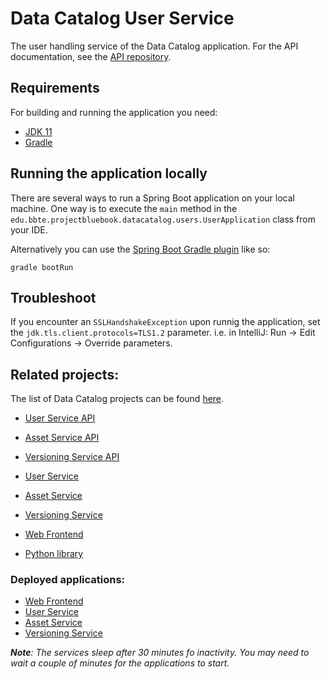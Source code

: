 # Data Catalog User Service

The user handling service of the Data Catalog application.
For the API documentation, see the [API repository](https://github.com/data-catalog/datacatalog-user-api).

## Requirements

For building and running the application you need:

- [JDK 11](https://www.oracle.com/java/technologies/downloads/#java11)
- [Gradle](https://gradle.org/)

## Running the application locally

There are several ways to run a Spring Boot application on your local machine. One way is to execute the `main` method in the `edu.bbte.projectbluebook.datacatalog.users.UserApplication` class from your IDE.

Alternatively you can use the [Spring Boot Gradle plugin](https://docs.spring.io/spring-boot/docs/current/gradle-plugin/reference/htmlsingle/) like so:

```shell
gradle bootRun
```

## Troubleshoot

If you encounter an `SSLHandshakeException` upon runnig the application, set the `jdk.tls.client.protocols=TLS1.2` parameter.
i.e. in IntelliJ: Run -> Edit Configurations -> Override parameters.

## Related projects:

The list of Data Catalog projects can be found [here](https://github.com/data-catalog).

- [User Service API](https://github.com/data-catalog/datacatalog-user-api)
- [Asset Service API](https://github.com/data-catalog/datacatalog-asset-api)
- [Versioning Service API](https://github.com/data-catalog/datacatalog-versioning-api)


- [User Service](https://github.com/data-catalog/datacatalog-user-service)
- [Asset Service](https://github.com/data-catalog/datacatalog-asset-service)
- [Versioning Service](https://github.com/data-catalog/datacatalog-versioning-service)


- [Web Frontend](https://github.com/data-catalog/datacatalog-frontend)
- [Python library](https://github.com/data-catalog/datacatalog-python-library)

### Deployed applications:

- [Web Frontend](https://datacatalogfrontend.azurewebsites.net/)
- [User Service](https://userhandlingservice.azurewebsites.net/)
- [Asset Service](https://assethandlingservice.azurewebsites.net/)
- [Versioning Service](https://versioningservice.azurewebsites.net/)

***Note**: The services sleep after 30 minutes fo inactivity. You may need to wait a couple of minutes for the applications to start.*


